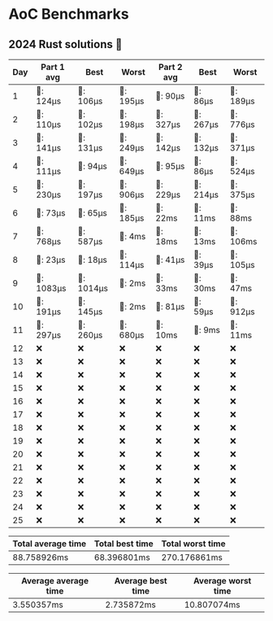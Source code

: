 # AoC Benchmarks
## 2024 Rust solutions 🤠 
| Day | Part 1 avg | Best | Worst | Part 2 avg | Best | Worst |
| --- | --- | --- | --- | --- | --- | --- |
|1|🦀: 124µs|🦀: 106µs|🦀: 195µs|🦀: 90µs|🦀: 86µs|🦀: 189µs|
|2|🦀: 110µs|🦀: 102µs|🦀: 198µs|🦀: 327µs|🦀: 267µs|🦀: 776µs|
|3|🦀: 141µs|🦀: 131µs|🦀: 249µs|🦀: 142µs|🦀: 132µs|🦀: 371µs|
|4|🦀: 111µs|🦀: 94µs|🦀: 649µs|🦀: 95µs|🦀: 86µs|🦀: 524µs|
|5|🦀: 230µs|🦀: 197µs|🦀: 906µs|🦀: 229µs|🦀: 214µs|🦀: 375µs|
|6|🦀: 73µs|🦀: 65µs|🦀: 185µs|💅: 22ms|💅: 11ms|💅: 88ms|
|7|🦀: 768µs|🦀: 587µs|💅: 4ms|💅: 18ms|💅: 13ms|💅: 106ms|
|8|🦀: 23µs|🦀: 18µs|🦀: 114µs|🦀: 41µs|🦀: 39µs|🦀: 105µs|
|9|🦀: 1083µs|🦀: 1014µs|💅: 2ms|💅: 33ms|💅: 30ms|💅: 47ms|
|10|🦀: 191µs|🦀: 145µs|💅: 2ms|🦀: 81µs|🦀: 59µs|🦀: 912µs|
|11|🦀: 297µs|🦀: 260µs|🦀: 680µs|💅: 10ms|💅: 9ms|💅: 11ms|
|12|❌|❌|❌|❌|❌|❌|
|13|❌|❌|❌|❌|❌|❌|
|14|❌|❌|❌|❌|❌|❌|
|15|❌|❌|❌|❌|❌|❌|
|16|❌|❌|❌|❌|❌|❌|
|17|❌|❌|❌|❌|❌|❌|
|18|❌|❌|❌|❌|❌|❌|
|19|❌|❌|❌|❌|❌|❌|
|20|❌|❌|❌|❌|❌|❌|
|21|❌|❌|❌|❌|❌|❌|
|22|❌|❌|❌|❌|❌|❌|
|23|❌|❌|❌|❌|❌|❌|
|24|❌|❌|❌|❌|❌|❌|
|25|❌|❌|❌|❌|❌|❌|

| Total average time | Total best time | Total worst time |
| --- | --- | --- |
| 88.758926ms | 68.396801ms | 270.176861ms |

| Average average time | Average best time | Average worst time |
| --- | --- | --- |
| 3.550357ms | 2.735872ms | 10.807074ms |

